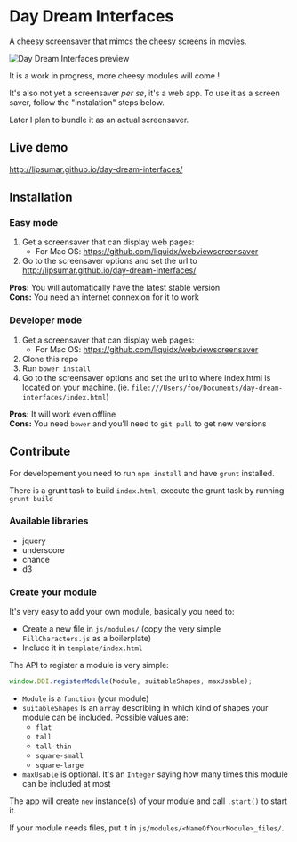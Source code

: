 # Day Dream Interfaces

A cheesy screensaver that mimcs the cheesy screens in movies.

![Day Dream Interfaces preview](https://www.dropbox.com/s/camm7ljpy3qsxmm/Capture%20d%27%C3%A9cran%202015-05-24%2018.30.29.png?dl=1)


It is a work in progress, more cheesy modules will come !

It's also not yet a screensaver _per se_, it's a web app. To use it as a screen saver, follow the "instalation" steps below.

Later I plan to bundle it as an actual screensaver.

## Live demo

http://lipsumar.github.io/day-dream-interfaces/


## Installation

### Easy mode

1. Get a screensaver that can display web pages:
	* For Mac OS: https://github.com/liquidx/webviewscreensaver
2. Go to the screensaver options and set the url to http://lipsumar.github.io/day-dream-interfaces/

**Pros:** You will automatically have the latest stable version<br>
**Cons:** You need an internet connexion for it to work

### Developer mode

1. Get a screensaver that can display web pages:
	* For Mac OS: https://github.com/liquidx/webviewscreensaver
2. Clone this repo
3. Run `bower install`
4. Go to the screensaver options and set the url to where index.html is located on your machine. (ie. `file:///Users/foo/Documents/day-dream-interfaces/index.html`)

**Pros:** It will work even offline<br>
**Cons:** You need `bower` and you'll need to `git pull` to get new versions

## Contribute

For developement you need to run `npm install` and have `grunt` installed.

There is a grunt task to build `index.html`, execute the grunt task by running `grunt build`

### Available libraries

* jquery
* underscore
* chance
* d3


### Create your module

It's very easy to add your own module, basically you need to:

* Create a new file in `js/modules/` (copy the very simple `FillCharacters.js` as a boilerplate)
* Include it in `template/index.html`

The API to register a module is very simple:

```js
window.DDI.registerModule(Module, suitableShapes, maxUsable);
```

* `Module` is a `function` (your module)
* `suitableShapes` is an `array` describing in which kind of shapes your module can be included. Possible values are:
	* `flat`
	* `tall`
	* `tall-thin`
	* `square-small`
	* `square-large`
* `maxUsable` is optional. It's an `Integer` saying how many times this module can be included at most

The app will create `new` instance(s) of your module and call `.start()` to start it.


If your module needs files, put it in `js/modules/<NameOfYourModule>_files/`.


